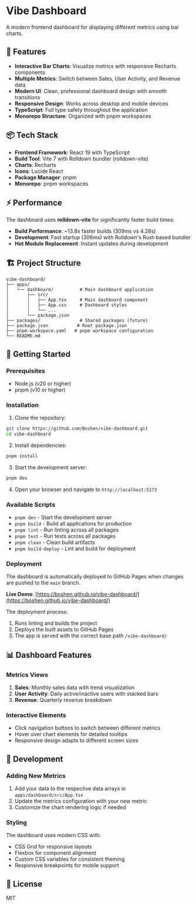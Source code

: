 # Vibe Dashboard

A modern frontend dashboard for displaying different metrics using bar charts.

## 🚀 Features

- **Interactive Bar Charts**: Visualize metrics with responsive Recharts components
- **Multiple Metrics**: Switch between Sales, User Activity, and Revenue data
- **Modern UI**: Clean, professional dashboard design with smooth transitions
- **Responsive Design**: Works across desktop and mobile devices
- **TypeScript**: Full type safety throughout the application
- **Monorepo Structure**: Organized with pnpm workspaces

## 📦 Tech Stack

- **Frontend Framework**: React 19 with TypeScript
- **Build Tool**: Vite 7 with Rolldown bundler (rolldown-vite)
- **Charts**: Recharts
- **Icons**: Lucide React
- **Package Manager**: pnpm
- **Monorepo**: pnpm workspaces

## ⚡ Performance

The dashboard uses **rolldown-vite** for significantly faster build times:
- **Build Performance**: ~13.8x faster builds (309ms vs 4.28s)
- **Development**: Fast startup (306ms) with Rolldown's Rust-based bundler
- **Hot Module Replacement**: Instant updates during development

## 🏗 Project Structure

```
vibe-dashboard/
├── apps/
│   └── dashboard/          # Main dashboard application
│       ├── src/
│       │   ├── App.tsx     # Main dashboard component
│       │   ├── App.css     # Dashboard styles
│       │   └── ...
│       └── package.json
├── packages/               # Shared packages (future)
├── package.json           # Root package.json
├── pnpm-workspace.yaml   # pnpm workspace configuration
└── README.md
```

## 🚀 Getting Started

### Prerequisites

- Node.js (v20 or higher)
- pnpm (v10 or higher)

### Installation

1. Clone the repository:
```bash
git clone https://github.com/Boshen/vibe-dashboard.git
cd vibe-dashboard
```

2. Install dependencies:
```bash
pnpm install
```

3. Start the development server:
```bash
pnpm dev
```

4. Open your browser and navigate to `http://localhost:5173`

### Available Scripts

- `pnpm dev` - Start the development server
- `pnpm build` - Build all applications for production
- `pnpm lint` - Run linting across all packages
- `pnpm test` - Run tests across all packages
- `pnpm clean` - Clean build artifacts
- `pnpm build-deploy` - Lint and build for deployment

### Deployment

The dashboard is automatically deployed to GitHub Pages when changes are pushed to the `main` branch.

**Live Demo**: [https://boshen.github.io/vibe-dashboard/](https://boshen.github.io/vibe-dashboard/)

The deployment process:
1. Runs linting and builds the project
2. Deploys the built assets to GitHub Pages
3. The app is served with the correct base path `/vibe-dashboard/`

## 📊 Dashboard Features

### Metrics Views

1. **Sales**: Monthly sales data with trend visualization
2. **User Activity**: Daily active/inactive users with stacked bars
3. **Revenue**: Quarterly revenue breakdown

### Interactive Elements

- Click navigation buttons to switch between different metrics
- Hover over chart elements for detailed tooltips
- Responsive design adapts to different screen sizes

## 🔧 Development

### Adding New Metrics

1. Add your data to the respective data arrays in `apps/dashboard/src/App.tsx`
2. Update the metrics configuration with your new metric
3. Customize the chart rendering logic if needed

### Styling

The dashboard uses modern CSS with:
- CSS Grid for responsive layouts
- Flexbox for component alignment
- Custom CSS variables for consistent theming
- Responsive breakpoints for mobile support

## 📝 License

MIT
